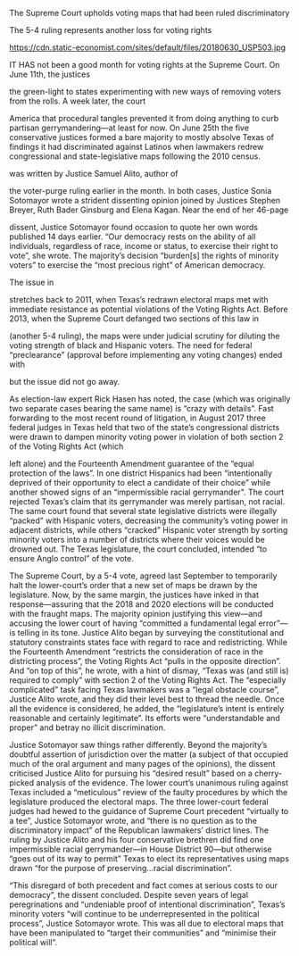 The Supreme Court upholds voting maps that had been ruled discriminatory

The 5-4 ruling represents another loss for voting rights

https://cdn.static-economist.com/sites/default/files/20180630_USP503.jpg

IT HAS not been a good month for voting rights at the Supreme Court. On June 11th, the justices 

 the green-light to states experimenting with new ways of removing voters from the rolls. A week later, the court 

 America that procedural tangles prevented it from doing anything to curb partisan gerrymandering—at least for now. On June 25th the five conservative justices formed a bare majority to mostly absolve Texas of findings it had discriminated against Latinos when lawmakers redrew congressional and state-legislative maps following the 2010 census.

 was written by Justice Samuel Alito, author of

 the voter-purge ruling earlier in the month. In both cases, Justice Sonia Sotomayor wrote a strident dissenting opinion joined by Justices Stephen Breyer, Ruth Bader Ginsburg and Elena Kagan. Near the end of her 46-page 

 dissent, Justice Sotomayor found occasion to quote her own words published 14 days earlier. “Our democracy rests on the ability of all individuals, regardless of race, income or status, to exercise their right to vote”, she wrote. The majority’s decision “burden[s] the rights of minority voters” to exercise the “most precious right” of American democracy.

The issue in 

 stretches back to 2011, when Texas’s redrawn electoral maps met with immediate resistance as potential violations of the Voting Rights Act. Before 2013, when the Supreme Court defanged two sections of this law in 

 (another 5-4 ruling), the maps were under judicial scrutiny for diluting the voting strength of black and Hispanic voters. The need for federal “preclearance” (approval before implementing any voting changes) ended with

 but the issue did not go away. 

As election-law expert Rick Hasen has noted, the case (which was originally two separate cases bearing the same name) is “crazy with details”. Fast forwarding to the most recent round of litigation, in August 2017 three federal judges in Texas held that two of the state’s congressional districts were drawn to dampen minority voting power in violation of both section 2 of the Voting Rights Act (which

 left alone) and the Fourteenth Amendment guarantee of the “equal protection of the laws”. In one district Hispanics had been “intentionally deprived of their opportunity to elect a candidate of their choice” while another showed signs of an “impermissible racial gerrymander". The court rejected Texas’s claim that its gerrymander was merely partisan, not racial. The same court found that several state legislative districts were illegally “packed” with Hispanic voters, decreasing the community’s voting power in adjacent districts, while others “cracked” Hispanic voter strength by sorting minority voters into a number of districts where their voices would be drowned out. The Texas legislature, the court concluded, intended “to ensure Anglo control” of the vote.

The Supreme Court, by a 5-4 vote, agreed last September to temporarily halt the lower-court’s order that a new set of maps be drawn by the legislature. Now, by the same margin, the justices have inked in that response—assuring that the 2018 and 2020 elections will be conducted with the fraught maps. The majority opinion justifying this view—and accusing the lower court of having “committed a fundamental legal error”—is telling in its tone. Justice Alito began by surveying the constitutional and statutory constraints states face with regard to race and redistricting. While the Fourteenth Amendment “restricts the consideration of race in the districting process”, the Voting Rights Act “pulls in the opposite direction”. And “on top of this”, he wrote, with a hint of dismay, “Texas was (and still is) required to comply” with section 2 of the Voting Rights Act. The “especially complicated” task facing Texas lawmakers was a “legal obstacle course”, Justice Alito wrote, and they did their level best to thread the needle. Once all the evidence is considered, he added, the “legislature’s intent is entirely reasonable and certainly legitimate”. Its efforts were “understandable and proper” and betray no illicit discrimination.

Justice Sotomayor saw things rather differently. Beyond the majority’s doubtful assertion of jurisdiction over the matter (a subject of that occupied much of the oral argument and many pages of the opinions), the dissent criticised Justice Alito for pursuing his “desired result” based on a cherry-picked analysis of the evidence. The lower court’s unanimous ruling against Texas included a “meticulous” review of the faulty procedures by which the legislature produced the electoral maps. The three lower-court federal judges had hewed to the guidance of Supreme Court precedent “virtually to a tee”, Justice Sotomayor wrote, and “there is no question as to the discriminatory impact” of the Republican lawmakers’ district lines. The ruling by Justice Alito and his four conservative brethren did find one impermissible racial gerrymander—in House District 90—but otherwise “goes out of its way to permit” Texas to elect its representatives using maps drawn “for the purpose of preserving...racial discrimination”.

“This disregard of both precedent and fact comes at serious costs to our democracy”, the dissent concluded. Despite seven years of legal peregrinations and “undeniable proof of intentional discrimination”, Texas’s minority voters “will continue to be underrepresented in the political process”, Justice Sotomayor wrote. This was all due to electoral maps that have been manipulated to “target their communities” and “minimise their political will”. 